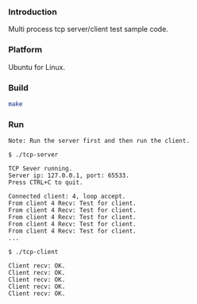 ### Introduction

Multi process tcp server/client test sample code.


### Platform

Ubuntu for Linux.


### Build

```bash
make
```


### Run

`Note: Run the server first and then run the client.`

```console
$ ./tcp-server

TCP Sever running.
Server ip: 127.0.0.1, port: 65533.
Press CTRL+C to quit.

Connected client: 4, loop accept.
From client 4 Recv: Test for client.
From client 4 Recv: Test for client.
From client 4 Recv: Test for client.
From client 4 Recv: Test for client.
From client 4 Recv: Test for client.
...
```

```console
$ ./tcp-client

Client recv: OK.
Client recv: OK.
Client recv: OK.
Client recv: OK.
Client recv: OK.
```
